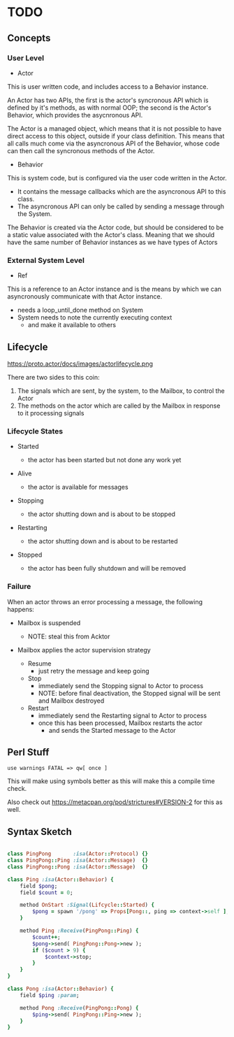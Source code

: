 # TODO

## Concepts

### User Level

- Actor

This is user written code, and includes access to a Behavior instance.

An Actor has two APIs, the first is the actor's syncronous API which
is defined by it's methods, as with normal OOP; the second is the
Actor's Behavior, which provides the asycnronous API.

The Actor is a managed object, which means that it is not possible to
have direct access to this object, outside if your class definition.
This means that all calls much come via the asyncronous API of the
Behavior, whose code can then call the syncronous methods of the Actor.

- Behavior

This is system code, but is configured via the user code written in the Actor.

* It contains the message callbacks which are the asyncronous API to this class.
* The asyncronous API can only be called by sending a message through the System.

The Behavior is created via the Actor code, but should be considered to be a
static value associated with the Actor's class. Meaning that we should have the
same number of Behavior instances as we have types of Actors

### External System Level

- Ref

This is a reference to an Actor instance and is the means by which we can asyncronously
communicate with that Actor instance.




























- needs a loop_until_done method on System
- System needs to note the currently executing context
    - and make it available to others

## Lifecycle

https://proto.actor/docs/images/actorlifecycle.png

There are two sides to this coin:

1) The signals which are sent, by the system, to the Mailbox, to control the Actor
2) The methods on the actor which are called by the Mailbox in response to it processing signals

### Lifecycle States

- Started
    - the actor has been started but not done any work yet

- Alive
    - the actor is available for messages

- Stopping
    - the actor shutting down and is about to be stopped

- Restarting
    - the actor shutting down and is about to be restarted

- Stopped
    - the actor has been fully shutdown and will be removed

### Failure

When an actor throws an error processing a message, the following happens:

- Mailbox is suspended
    - NOTE: steal this from Acktor

- Mailbox applies the actor supervision strategy
    - Resume
        - just retry the message and keep going
    - Stop
        - immediately send the Stopping signal to Actor to process
        - NOTE: before final deactivation, the Stopped signal will be sent and Mailbox destroyed
    - Restart
        - immediately send the Restarting signal to Actor to process
        - once this has been processed, Mailbox restarts the actor
            - and sends the Started message to the Actor

## Perl Stuff

`use warnings FATAL => qw[ once ]`

This will make using symbols better as this will make this a compile time
check.

Also check out https://metacpan.org/pod/strictures#VERSION-2 for this as well.


## Syntax Sketch


```ruby

class PingPong       :isa(Actor::Protocol) {}
class PingPong::Ping :isa(Actor::Message)  {}
class PingPong::Pong :isa(Actor::Message)  {}

class Ping :isa(Actor::Behavior) {
    field $pong;
    field $count = 0;

    method OnStart :Signal(Lifcycle::Started) {
        $pong = spawn '/pong' => Props[Pong::, ping => context->self ];
    }

    method Ping :Receive(PingPong::Ping) {
        $count++;
        $pong->send( PingPong::Pong->new );
        if ($count > 9) {
            $context->stop;
        }
    }
}

class Pong :isa(Actor::Behavior) {
    field $ping :param;

    method Pong :Receive(PingPong::Pong) {
        $ping->send( PingPong::Ping->new );
    }
}
```

